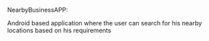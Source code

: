 NearbyBusinessAPP:

Android based application where the user can search for his nearby locations based on his requirements
